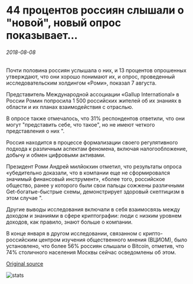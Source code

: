 # 44 процентов россиян слышали о "новой", новый опрос показывает...

###### 2018-08-08

Почти половина россиян услышала о них, и 13 процентов опрошенных утверждают, что они хорошо понимают их, и опрос, проведенный исследовательским холдингом «Роми», показал 7 августа.

Представитель Международной ассоциации «Gallup International» в России Ромин попросила 1 500 российских жителей об их знаниях в области и их планах взаимодействия с отраслью.

В опросе также отмечалось, что 31% респондентов ответили, что они могут "представить себе, что такое", но не имеют четкого представления о них ".

Россия находится в процессе формализации своего регулятивного подхода к различным аспектам феномена, включая налогообложение, добычу и обмен цифровыми активами.

Президент Роми Андрей милйокхин отметил, что результаты опроса «убедительно доказали, что в компании еще не сформировался значимый финансовый инструмент», «более того, российское общество, ранее у которого были свои пальцы сожжены различными Get-богатые-быстрые схемы, демонстрирует здоровый скептицизм в этом случае ".

Другие выводы исследования включали в себя взаимосвязь между доходом и знаниями в сфере криптографии: люди с низким уровнем доходов, как правило, знают больше о компании.

В конце января в другом исследовании, связанном с крипто-российским центром изучения общественного мнения (ВЦИОМ), было установлено, что более 56% россиян слышали о Bitcoin, отметив, что 74% столичного населения Москвы сейчас осведомлены об этом.

[Original source](https://cointelegraph.com/news/44-percent-of-russians-have-heard-of-cryptocurrency-new-survey-reveals)

![stats](https://c.statcounter.com/11760860/0/a89fa40b/1/ "stats")
